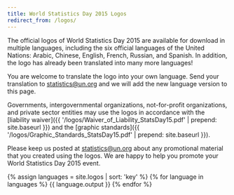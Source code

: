 ```yaml
---
title: World Statistics Day 2015 Logos
redirect_from: /logos/
---
```


The official logos of World Statistics Day 2015 are available for download in multiple languages, including the six official languages of the United Nations: Arabic, Chinese, English, French, Russian, and Spanish.  In addition, the logo has already been translated into many more languages!

You are welcome to translate the logo into your own language. Send your translation to <statistics@un.org> and we will add the new language version to this page.

Governments, intergovernmental organizations, not-for-profit organizations, and private sector entities may use the logos in accordance with the [liability waiver]({{ '/logos/Waiver_of_Liability_StatsDay15.pdf' | prepend: site.baseurl }}) and the [graphic standards]({{ '/logos/Graphic_Standards_StatsDay15.pdf' | prepend: site.baseurl }}).

Please keep us posted at <statistics@un.org> about any promotional material that you created using the logos. We are happy to help you promote your World Statistics Day 2015 event.  

{% assign languages = site.logos | sort: 'key' %}
{% for language in languages  %}
  {{ language.output }}
{% endfor %}
